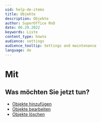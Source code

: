 ```yaml
---
uid: help-de-items
title: Objekte
description: Objekte
author: SuperOffice RnD
date: 06.29.2022
keywords: Liste
content_type: howto
audience: settings
audience_tooltip: Settings and maintenance
language: de
---
```


# Mit 

## Was möchten Sie jetzt tun?

* [Objekte hinzufügen][1]
* [Objekte bearbeiten][2]
* [Objekte löschen][3]

<!-- Referenced links -->
[1]: adding-items.md
[2]: editing-items.md
[3]: deleting-items.md

<!-- Referenced images -->
